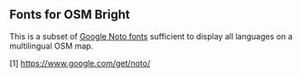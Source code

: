 Fonts for OSM Bright
--------------------

This is a subset of [Google Noto fonts](1) sufficient to display all languages on a multilingual OSM map.


[1] https://www.google.com/get/noto/
